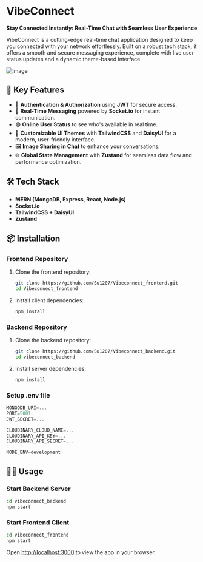 # VibeConnect

**Stay Connected Instantly: Real-Time Chat with Seamless User Experience**

VibeConnect is a cutting-edge real-time chat application designed to keep you connected with your network effortlessly. Built on a robust tech stack, it offers a smooth and secure messaging experience, complete with live user status updates and a dynamic theme-based interface.

![image](https://github.com/user-attachments/assets/7bdb1a25-212c-4516-8f34-86199159c371)

## 🚀 Key Features

- 🔐 **Authentication & Authorization** using **JWT** for secure access.
- 💬 **Real-Time Messaging** powered by **Socket.io** for instant communication.
- 🟢 **Online User Status** to see who's available in real time.
- 🎨 **Customizable UI Themes** with **TailwindCSS** and **DaisyUI** for a modern, user-friendly interface.
- 🖼️ **Image Sharing in Chat** to enhance your conversations.
- 🌐 **Global State Management** with **Zustand** for seamless data flow and performance optimization.

## 🛠️ Tech Stack

- **MERN (MongoDB, Express, React, Node.js)**
- **Socket.io**
- **TailwindCSS + DaisyUI**
- **Zustand**

## 📦 Installation

### Frontend Repository

1. Clone the frontend repository:

   ```bash
   git clone https://github.com/Su1207/Vibeconnect_frontend.git
   cd Vibeconnect_frontend
   ```

2. Install client dependencies:
   ```bash
   npm install
   ```

### Backend Repository

1. Clone the backend repository:

   ```bash
   git clone https://github.com/Su1207/Vibeconnect_backend.git
   cd vibeconnect_backend
   ```

2. Install server dependencies:
   ```bash
   npm install
   ```

### Setup .env file

```js
MONGODB_URI=...
PORT=5001
JWT_SECRET=...

CLOUDINARY_CLOUD_NAME=...
CLOUDINARY_API_KEY=...
CLOUDINARY_API_SECRET=...

NODE_ENV=development
```

## 🏃‍♀️ Usage

### Start Backend Server

```bash
cd vibeconnect_backend
npm start
```

### Start Frontend Client

```bash
cd vibeconnect_frontend
npm start
```

Open [http://localhost:3000](http://localhost:3000) to view the app in your browser.
